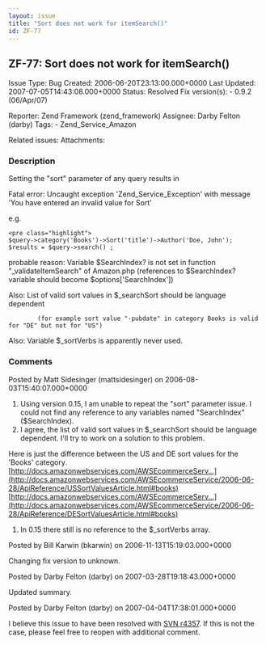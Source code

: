 ```yaml
---
layout: issue
title: "Sort does not work for itemSearch()"
id: ZF-77
---
```


ZF-77: Sort does not work for itemSearch()
------------------------------------------

 Issue Type: Bug Created: 2006-06-20T23:13:00.000+0000 Last Updated: 2007-07-05T14:43:08.000+0000 Status: Resolved Fix version(s): - 0.9.2 (06/Apr/07)
 
 Reporter:  Zend Framework (zend\_framework)  Assignee:  Darby Felton (darby)  Tags: - Zend\_Service\_Amazon
 
 Related issues: 
 Attachments: 
### Description

Setting the "sort" parameter of any query results in

Fatal error: Uncaught exception 'Zend\_Service\_Exception' with message 'You have entered an invalid value for Sort'

e.g.

 
    <pre class="highlight">
    $query->category('Books')->Sort('title')->Author('Doe, John'); 
    $results = $query->search() ;


probable reason: Variable $SearchIndex? is not set in function "\_validateItemSearch" of Amazon.php (references to $SearchIndex? variable should become $options['SearchIndex'])

Also: List of valid sort values in $\_searchSort should be language dependent

 
            (for example sort value "-pubdate" in category Books is valid for "DE" but not for "US")


Also: Variable $\_sortVerbs is apparently never used.

 

 

### Comments

Posted by Matt Sidesinger (mattsidesinger) on 2006-08-03T15:40:07.000+0000

1. Using version 0.15, I am unable to repeat the "sort" parameter issue. I could not find any reference to any variables named "SearchIndex" ($SearchIndex).
2. I agree, the list of valid sort values in $\_searchSort should be language dependent. I'll try to work on a solution to this problem.

Here is just the difference between the US and DE sort values for the 'Books' category. [http://docs.amazonwebservices.com/AWSEcommerceServ…](http://docs.amazonwebservices.com/AWSEcommerceService/2006-06-28/ApiReference/USSortValuesArticle.html#books) [http://docs.amazonwebservices.com/AWSEcommerceServ…](http://docs.amazonwebservices.com/AWSEcommerceService/2006-06-28/ApiReference/DESortValuesArticle.html#books)

1. In 0.15 there still is no reference to the $\_sortVerbs array.
 


 

Posted by Bill Karwin (bkarwin) on 2006-11-13T15:19:03.000+0000

Changing fix version to unknown.

 

 

Posted by Darby Felton (darby) on 2007-03-28T19:18:43.000+0000

Updated summary.

 

 

Posted by Darby Felton (darby) on 2007-04-04T17:38:01.000+0000

I believe this issue to have been resolved with [SVN r4357](http://framework.zend.com/fisheye/changelog/Zend_Framework/?cs=4357). If this is not the case, please feel free to reopen with additional comment.

 

 